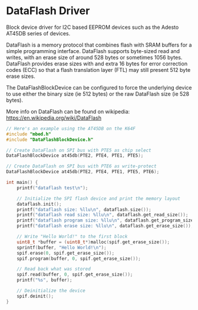 # DataFlash Driver

Block device driver for I2C based EEPROM devices such as the Adesto AT45DB
series of devices.

DataFlash is a memory protocol that combines flash with SRAM buffers for a
simple programming interface. DataFlash supports byte-sized read and writes,
with an erase size of around 528 bytes or sometimes 1056 bytes. DataFlash
provides erase sizes with and extra 16 bytes for error correction codes (ECC)
so that a flash translation layer (FTL) may still present 512 byte erase sizes.

The DataFlashBlockDevice can be configured to force the underlying device
to use either the binary size (ie 512 bytes) or the raw DataFlash size
(ie 528 bytes).

More info on DataFlash can be found on wikipedia:
https://en.wikipedia.org/wiki/DataFlash

``` cpp
// Here's an example using the AT45DB on the K64F
#include "mbed.h"
#include "DataFlashBlockDevice.h"

// Create DataFlash on SPI bus with PTE5 as chip select
DataFlashBlockDevice at45db(PTE2, PTE4, PTE1, PTE5);

// Create DataFlash on SPI bus with PTE6 as write-protect
DataFlashBlockDevice at45db(PTE2, PTE4, PTE1, PTE5, PTE6);

int main() {
    printf("dataflash test\n");

    // Initialize the SPI flash device and print the memory layout
    dataflash.init();
    printf("dataflash size: %llu\n", dataflash.size());
    printf("dataflash read size: %llu\n", dataflash.get_read_size());
    printf("dataflash program size: %llu\n", dataflash.get_program_size());
    printf("dataflash erase size: %llu\n", dataflash.get_erase_size());

    // Write "Hello World!" to the first block
    uint8_t *buffer = (uint8_t*)malloc(spif.get_erase_size());
    sprintf(buffer, "Hello World!\n");
    spif.erase(0, spif.get_erase_size());
    spif.program(buffer, 0, spif.get_erase_size());

    // Read back what was stored
    spif.read(buffer, 0, spif.get_erase_size());
    printf("%s", buffer);

    // Deinitialize the device
    spif.deinit();
}
```

